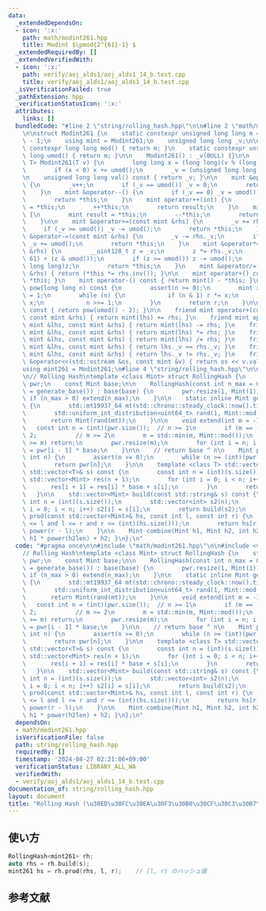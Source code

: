 ```yaml
---
data:
  _extendedDependsOn:
  - icon: ':x:'
    path: math/modint261.hpp
    title: Modint $\pmod{2^{61}-1} $
  _extendedRequiredBy: []
  _extendedVerifiedWith:
  - icon: ':x:'
    path: verify/aoj_alds1/aoj_alds1_14_b.test.cpp
    title: verify/aoj_alds1/aoj_alds1_14_b.test.cpp
  _isVerificationFailed: true
  _pathExtension: hpp
  _verificationStatusIcon: ':x:'
  attributes:
    links: []
  bundledCode: "#line 2 \"string/rolling_hash.hpp\"\n\n#line 2 \"math/modint261.hpp\"\
    \n\nstruct Modint261 {\n    static constexpr unsigned long long m = (1ULL << 61)\
    \ - 1;\n    using mint = Modint261;\n    unsigned long long _v;\n\n    static\
    \ constexpr long long mod() { return m; }\n    static constexpr unsigned long\
    \ long umod() { return m; }\n\n    Modint261() : _v(0ULL) {}\n\n    template <class\
    \ T> Modint261(T v) {\n        long long x = (long long)(v % (long long)(umod()));\n\
    \        if (x < 0) x += umod();\n        _v = (unsigned long long)(x);\n    }\n\
    \n    unsigned long long val() const { return _v; }\n\n    mint &operator++()\
    \ {\n        _v++;\n        if (_v == umod()) _v = 0;\n        return *this;\n\
    \    }\n    mint &operator--() {\n        if (_v == 0) _v = umod();\n        _v--;\n\
    \        return *this;\n    }\n    mint operator++(int) {\n        mint result\
    \ = *this;\n        ++*this;\n        return result;\n    }\n    mint operator--(int)\
    \ {\n        mint result = *this;\n        --*this;\n        return result;\n\
    \    }\n\n    mint &operator+=(const mint &rhs) {\n        _v += rhs._v;\n   \
    \     if (_v >= umod()) _v -= umod();\n        return *this;\n    }\n    mint\
    \ &operator-=(const mint &rhs) {\n        _v -= rhs._v;\n        if (_v >= umod())\
    \ _v += umod();\n        return *this;\n    }\n    mint &operator*=(const mint\
    \ &rhs) {\n        __uint128_t z = _v;\n        z *= rhs._v;\n        z = (z >>\
    \ 61) + (z & umod());\n        if (z >= umod()) z -= umod();\n        _v = (unsigned\
    \ long long)z;\n        return *this;\n    }\n    mint &operator/=(const mint\
    \ &rhs) { return (*this *= rhs.inv()); }\n\n    mint operator+() const { return\
    \ *this; }\n    mint operator-() const { return mint() - *this; }\n\n    mint\
    \ pow(long long n) const {\n        assert(n >= 0);\n        mint x = *this, r\
    \ = 1;\n        while (n) {\n            if (n & 1) r *= x;\n            x *=\
    \ x;\n            n >>= 1;\n        }\n        return r;\n    }\n\n    mint inv()\
    \ const { return pow(umod() - 2); }\n\n    friend mint operator+(const mint &lhs,\
    \ const mint &rhs) { return mint(lhs) += rhs; }\n    friend mint operator-(const\
    \ mint &lhs, const mint &rhs) { return mint(lhs) -= rhs; }\n    friend mint operator*(const\
    \ mint &lhs, const mint &rhs) { return mint(lhs) *= rhs; }\n    friend mint operator/(const\
    \ mint &lhs, const mint &rhs) { return mint(lhs) /= rhs; }\n    friend bool operator==(const\
    \ mint &lhs, const mint &rhs) { return lhs._v == rhs._v; }\n    friend bool operator!=(const\
    \ mint &lhs, const mint &rhs) { return lhs._v != rhs._v; }\n    friend std::ostream\
    \ &operator<<(std::ostream &os, const mint &v) { return os << v.val(); }\n};\n\
    using mint261 = Modint261;\n#line 4 \"string/rolling_hash.hpp\"\n\n#include <vector>\n\
    \n// Rolling Hash\ntemplate <class Mint> struct RollingHash {\n    std::vector<Mint>\
    \ pwr;\n    const Mint base;\n\n    RollingHash(const int n_max = 0, Mint base\
    \ = generate_base()) : base(base) {\n        pwr.resize(1, Mint(1));\n       \
    \ if (n_max > 0) extend(n_max);\n    }\n\n    static inline Mint generate_base()\
    \ {\n        std::mt19937_64 mt(std::chrono::steady_clock::now().time_since_epoch().count());\n\
    \        std::uniform_int_distribution<uint64_t> rand(1, Mint::mod() - 1);\n \
    \       return Mint(rand(mt));\n    }\n\n    void extend(int m = -1) {\n     \
    \   const int n = (int)(pwr.size());  // n >= 1\n        if (m == -1) m = n *\
    \ 2;           // m >= 2\n        m = std::min(m, Mint::mod());\n        if (n\
    \ >= m) return;\n        pwr.resize(m);\n        for (int i = n; i < m; i++) pwr[i]\
    \ = pwr[i - 1] * base;\n    }\n\n    // return base ^ n\n    Mint power(const\
    \ int n) {\n        assert(n >= 0);\n        while (n >= (int)(pwr.size())) extend();\n\
    \        return pwr[n];\n    }\n\n    template <class T> std::vector<Mint> build(const\
    \ std::vector<T>& s) const {\n        const int n = (int)(s.size());\n       \
    \ std::vector<Mint> res(n + 1);\n        for (int i = 0; i < n; i++) {\n     \
    \       res[i + 1] = res[i] * base + s[i];\n        }\n        return res;\n \
    \   }\n\n    std::vector<Mint> build(const std::string& s) const {\n        const\
    \ int n = (int)(s.size());\n        std::vector<int> s2(n);\n        for (int\
    \ i = 0; i < n; i++) s2[i] = s[i];\n        return build(s2);\n    }\n\n    Mint\
    \ prod(const std::vector<Mint>& hs, const int l, const int r) {\n        assert(0\
    \ <= l and l <= r and r <= (int)(hs.size()));\n        return hs[r] - hs[l] *\
    \ power(r - l);\n    }\n\n    Mint combine(Mint h1, Mint h2, int h2len) { return\
    \ h1 * power(h2len) + h2; }\n};\n"
  code: "#pragma once\n\n#include \"math/modint261.hpp\"\n\n#include <vector>\n\n\
    // Rolling Hash\ntemplate <class Mint> struct RollingHash {\n    std::vector<Mint>\
    \ pwr;\n    const Mint base;\n\n    RollingHash(const int n_max = 0, Mint base\
    \ = generate_base()) : base(base) {\n        pwr.resize(1, Mint(1));\n       \
    \ if (n_max > 0) extend(n_max);\n    }\n\n    static inline Mint generate_base()\
    \ {\n        std::mt19937_64 mt(std::chrono::steady_clock::now().time_since_epoch().count());\n\
    \        std::uniform_int_distribution<uint64_t> rand(1, Mint::mod() - 1);\n \
    \       return Mint(rand(mt));\n    }\n\n    void extend(int m = -1) {\n     \
    \   const int n = (int)(pwr.size());  // n >= 1\n        if (m == -1) m = n *\
    \ 2;           // m >= 2\n        m = std::min(m, Mint::mod());\n        if (n\
    \ >= m) return;\n        pwr.resize(m);\n        for (int i = n; i < m; i++) pwr[i]\
    \ = pwr[i - 1] * base;\n    }\n\n    // return base ^ n\n    Mint power(const\
    \ int n) {\n        assert(n >= 0);\n        while (n >= (int)(pwr.size())) extend();\n\
    \        return pwr[n];\n    }\n\n    template <class T> std::vector<Mint> build(const\
    \ std::vector<T>& s) const {\n        const int n = (int)(s.size());\n       \
    \ std::vector<Mint> res(n + 1);\n        for (int i = 0; i < n; i++) {\n     \
    \       res[i + 1] = res[i] * base + s[i];\n        }\n        return res;\n \
    \   }\n\n    std::vector<Mint> build(const std::string& s) const {\n        const\
    \ int n = (int)(s.size());\n        std::vector<int> s2(n);\n        for (int\
    \ i = 0; i < n; i++) s2[i] = s[i];\n        return build(s2);\n    }\n\n    Mint\
    \ prod(const std::vector<Mint>& hs, const int l, const int r) {\n        assert(0\
    \ <= l and l <= r and r <= (int)(hs.size()));\n        return hs[r] - hs[l] *\
    \ power(r - l);\n    }\n\n    Mint combine(Mint h1, Mint h2, int h2len) { return\
    \ h1 * power(h2len) + h2; }\n};\n"
  dependsOn:
  - math/modint261.hpp
  isVerificationFile: false
  path: string/rolling_hash.hpp
  requiredBy: []
  timestamp: '2024-08-27 02:21:06+09:00'
  verificationStatus: LIBRARY_ALL_WA
  verifiedWith:
  - verify/aoj_alds1/aoj_alds1_14_b.test.cpp
documentation_of: string/rolling_hash.hpp
layout: document
title: "Rolling Hash (\u30ED\u30FC\u30EA\u30F3\u30B0\u30CF\u30C3\u30B7\u30E5)"
---
```


## 使い方

```cpp
RollingHash<mint261> rh;
auto rhs = rh.build(s);
mint261 hs = rh.prod(rhs, l, r);    // [l, r) のハッシュ値
```

## 参考文献
